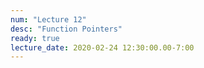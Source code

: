 ```yaml
---
num: "Lecture 12"
desc: "Function Pointers"
ready: true
lecture_date: 2020-02-24 12:30:00.00-7:00
---
```

